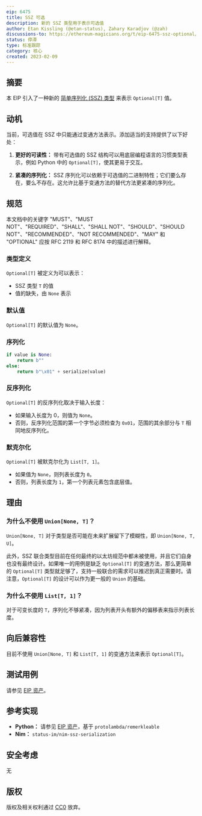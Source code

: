 ```yaml
---
eip: 6475
title: SSZ 可选
description: 新的 SSZ 类型用于表示可选值
author: Etan Kissling (@etan-status), Zahary Karadjov (@zah)
discussions-to: https://ethereum-magicians.org/t/eip-6475-ssz-optional/12891
status: 停滞
type: 标准跟踪
category: 核心
created: 2023-02-09
---
```


## 摘要

本 EIP 引入了一种新的 [简单序列化 (SSZ) 类型](https://github.com/ethereum/consensus-specs/blob/67c2f9ee9eb562f7cc02b2ff90d92c56137944e1/ssz/simple-serialize.md) 来表示 `Optional[T]` 值。

## 动机

当前，可选值在 SSZ 中只能通过变通方法表示。添加适当的支持提供了以下好处：

1. **更好的可读性：** 带有可选值的 SSZ 结构可以用底层编程语言的习惯类型表示，例如 Python 中的 `Optional[T]`，使其更易于交互。

2. **紧凑的序列化：** SSZ 序列化可以依赖于可选值的二进制特性；它们要么存在，要么不存在。这允许比基于变通方法的替代方法更紧凑的序列化。

## 规范

本文档中的关键字 "MUST"、"MUST NOT"、"REQUIRED"、"SHALL"、"SHALL NOT"、"SHOULD"、"SHOULD NOT"、"RECOMMENDED"、"NOT RECOMMENDED"、"MAY" 和 "OPTIONAL" 应按 RFC 2119 和 RFC 8174 中的描述进行解释。

### 类型定义

`Optional[T]` 被定义为可以表示：

- SSZ 类型 `T` 的值
- 值的缺失，由 `None` 表示

### 默认值

`Optional[T]` 的默认值为 `None`。

### 序列化

```python
if value is None:
    return b""
else:
    return b"\x01" + serialize(value)
```

### 反序列化

`Optional[T]` 的反序列化取决于输入长度：

- 如果输入长度为 0，则值为 `None`。
- 否则，反序列化范围的第一个字节必须检查为 `0x01`，范围的其余部分与 `T` 相同地反序列化。

### 默克尔化

`Optional[T]` 被默克尔化为 `List[T, 1]`。

- 如果值为 `None`，则列表长度为 `0`。
- 否则，列表长度为 `1`，第一个列表元素包含底层值。

## 理由

### 为什么不使用 `Union[None, T]`？

`Union[None, T]` 对于类型是否可能在未来扩展留下了模糊性，即 `Union[None, T, U]`。

此外，SSZ 联合类型目前在任何最终的以太坊规范中都未被使用，并且它们自身也没有最终设计。如果唯一的用例是缺乏 `Optional[T]` 的变通方法，那么更简单的 `Optional[T]` 类型就足够了，支持一般联合的需求可以推迟到真正需要时。请注意，`Optional[T]` 的设计可以作为更一般的 `Union` 的基础。

### 为什么不使用 `List[T, 1]`？

对于可变长度的 `T`，序列化不够紧凑，因为列表开头有额外的偏移表来指示列表长度。

## 向后兼容性

目前不使用 `Union[None, T]` 和 `List[T, 1]` 的变通方法来表示 `Optional[T]`。

## 测试用例

请参见 [EIP 资产](../assets/eip-6475/tests.py)。

## 参考实现

- **Python：** 请参见 [EIP 资产](../assets/eip-6475/optional.py)，基于 `protolambda/remerkleable`
- **Nim：** `status-im/nim-ssz-serialization`

## 安全考虑

无

## 版权

版权及相关权利通过 [CC0](../LICENSE.md) 放弃。